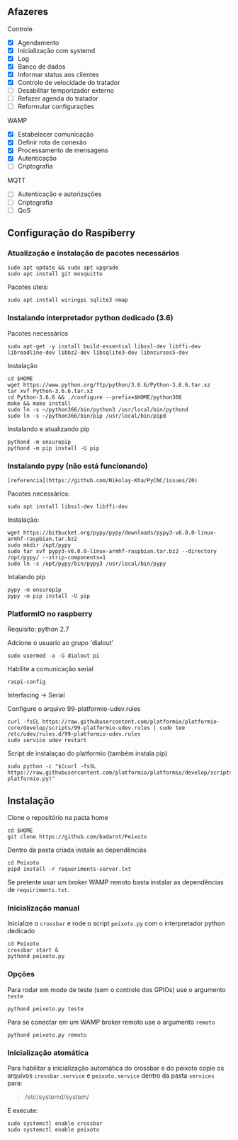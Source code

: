 #

## Afazeres

Controle

- [x] Agendamento
- [x] Inicialização com systemd
- [x] Log
- [x] Banco de dados
- [x] Informar status aos clientes
- [x] Controle de velocidade do tratador
- [ ] Desabilitar temporizador externo
- [ ] Refazer agenda do tratador
- [ ] Reformular configurações

WAMP

- [x] Estabelecer comunicação
- [x] Definir rota de conexão
- [x] Processamento de mensagens
- [x] Autenticação
- [ ] Criptografia

MQTT

- [ ] Autenticação e autorizações
- [ ] Criptografia
- [ ] QoS

## Configuração do Raspiberry

### Atualização e instalação de pacotes necessários

    sudo apt update && sudo apt upgrade
    sudo apt install git mosquitto

Pacotes úteis:

    sudo apt install wiringpi sqlite3 nmap

### Instalando interpretador python dedicado (3.6)

Pacotes necessários

    sudo apt-get -y install build-essential libssl-dev libffi-dev libreadline-dev libbz2-dev libsqlite3-dev libncurses5-dev

Instalação

    cd $HOME
    wget https://www.python.org/ftp/python/3.6.6/Python-3.6.6.tar.xz
    tar xvf Python-3.6.6.tar.xz
    cd Python-3.6.6 && ./configure --prefix=$HOME/python366
    make && make install
    sudo ln -s ~/python366/bin/python3 /usr/local/bin/pythond
    sudo ln -s ~/python366/bin/pip /usr/local/bin/pipd

Instalando e atualizando pip

    pythond -m ensurepip
    pythond -m pip install -U pip

### Instalando pypy (não está funcionando)

    [referencia](https://github.com/Nikolay-Kha/PyCNC/issues/20)

Pacotes necessários:

    sudo apt install libssl-dev libffi-dev

Instalação:

    wget https://bitbucket.org/pypy/pypy/downloads/pypy3-v6.0.0-linux-armhf-raspbian.tar.bz2
    sudo mkdir /opt/pypy
    sudo tar xvf pypy3-v6.0.0-linux-armhf-raspbian.tar.bz2 --directory /opt/pypy/ --strip-components=1
    sudo ln -s /opt/pypy/bin/pypy3 /usr/local/bin/pypy

Intalando pip

    pypy -m ensurepip
    pypy -m pip install -U pip

### PlatformIO no raspberry

Requisito: python 2.7

Adcione o usuario ao grupo 'dialout'

    sudo usermod -a -G dialout pi

Habilite a comunicação serial

    raspi-config

Interfacing -> Serial

Configure o arquivo 99-platformio-udev.rules

    curl -fsSL https://raw.githubusercontent.com/platformio/platformio-core/develop/scripts/99-platformio-udev.rules | sudo tee /etc/udev/rules.d/99-platformio-udev.rules
    sudo service udev restart

Script de instalaçao do platformio (também instala pip)

    sudo python -c "$(curl -fsSL https://raw.githubusercontent.com/platformio/platformio/develop/scripts/get-platformio.py)"

## Instalação

Clone o repositório na pasta home

    cd $HOME
    git clone https://github.com/badarot/Peixoto

Dentro da pasta criada instale as dependências

    cd Peixoto
    pipd install -r requeriments-server.txt

Se pretente usar um broker WAMP remoto basta instalar as dependências de ``requiriments.txt``.

### Inicialização manual

Inicialize o ``crossbar`` e rode o script ``peixoto.py`` com o interpretador python dedicado

    cd Peixoto
    crossbar start &
    pythond peixoto.py

### Opções

Para rodar em mode de teste (sem o controle dos GPIOs) use o argumento ``teste``

    pythond peixoto.py teste

Para se conectar em um WAMP broker remoto use o argumento ``remoto``

    pythond peixoto.py remoto

### Inicialização atomática

Para habilitar a inicialização automática do crossbar e do peixoto copie os arquivos ``crossbar.service`` e ``peixoto.service`` dentro da pasta ``services`` para:

> /etc/systemd/system/

E execute:

    sudo systemctl enable crossbar
    sudo systemctl enable peixoto
